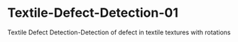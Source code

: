 # Textile-Defect-Detection-01
Textile Defect Detection-Detection of defect in textile textures with rotations
